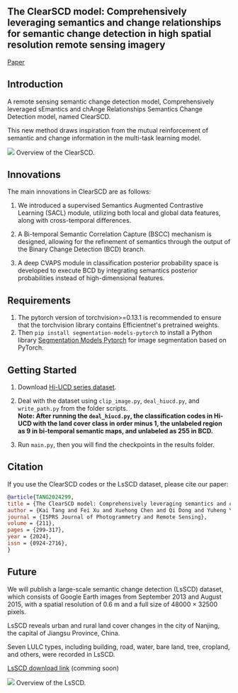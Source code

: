 ## The ClearSCD model: Comprehensively leveraging semantics and change relationships for semantic change detection in high spatial resolution remote sensing imagery
[Paper](https://www.sciencedirect.com/science/article/abs/pii/S0924271624001734?via%3Dihub)

## Introduction
A remote sensing semantic change detection model, Comprehensively leveraged sEmantics and chAnge Relationships Semantics Change Detection model, named ClearSCD.

This new method draws inspiration from the mutual reinforcement of semantic and change information in the multi-task learning model. 

![](figs/ClearSCD.png)
Overview of the ClearSCD.

## Innovations
The main innovations in ClearSCD are as follows:

1. We introduced a supervised Semantics Augmented Contrastive Learning (SACL) module, utilizing both local and global data features, along with cross-temporal differences. 

2. A Bi-temporal Semantic Correlation Capture (BSCC) mechanism is designed, allowing for the refinement of semantics through the output of the Binary Change Detection (BCD) branch.

3. A deep CVAPS module in classification posterior probability space is developed to execute BCD by integrating semantics posterior probabilities instead of high-dimensional features.

## Requirements
1. The pytorch version of torchvision>=0.13.1 is recommended to ensure that the torchvision library contains Efficientnet's pretrained weights.
2. Then `pip install segmentation-models-pytorch` to install a Python library [Segmentation Models Pytorch](https://github.com/qubvel-org/segmentation_models.pytorch) for image segmentation based on PyTorch.

## Getting Started
1. Download [Hi-UCD series dataset](https://github.com/Daisy-7/Hi-UCD-S).
   
2. Deal with the dataset using `clip_image.py`, `deal_hiucd.py`, and `write_path.py` from the folder scripts.<br>
   **Note: After running the `deal_hiucd.py`,  the classification codes in Hi-UCD with the land cover class in order minus 1, the unlabeled region as 9 in bi-temporal semantic maps, and unlabeled as 255 in BCD.**
   
3. Run `main.py`, then you will find the checkpoints in the results folder.

## Citation
If you use the ClearSCD codes or the LsSCD dataset, please cite our paper:
```bibtex
@article{TANG2024299,
title = {The ClearSCD model: Comprehensively leveraging semantics and change relationships for semantic change detection in high spatial resolution remote sensing imagery},
author = {Kai Tang and Fei Xu and Xuehong Chen and Qi Dong and Yuheng Yuan and Jin Chen},
journal = {ISPRS Journal of Photogrammetry and Remote Sensing},
volume = {211},
pages = {299-317},
year = {2024},
issn = {0924-2716},
}
```

## Future
We will publish a large-scale semantic change detection (LsSCD) dataset, which consists of Google Earth images from September 2013 and August 2015, with a spatial resolution of 0.6 m and a full size of 48000 × 32500 pixels.

LsSCD reveals urban and rural land cover changes in the city of Nanjing, the capital of Jiangsu Province, China. 

Seven LULC types, including building, road, water, bare land, tree, cropland, and others, were recorded in LsSCD.

[LsSCD download link](http://www.chen-lab.club/?page_id=11432) (comming soon)

![](figs/LsSCD.png)
Overview of the LsSCD.
